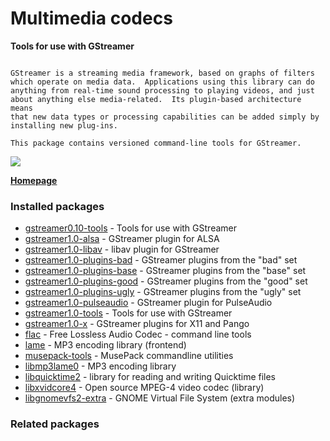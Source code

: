 # Multimedia codecs

__Tools for use with GStreamer__

```

GStreamer is a streaming media framework, based on graphs of filters
which operate on media data.  Applications using this library can do
anything from real-time sound processing to playing videos, and just
about anything else media-related.  Its plugin-based architecture means
that new data types or processing capabilities can be added simply by
installing new plug-ins.

This package contains versioned command-line tools for GStreamer.

```

![](https://screenshots.debian.net/thumbnail/gstreamer0.10-tools/)


 **[Homepage](http://gstreamer.freedesktop.org)**

### Installed packages

* [gstreamer0.10-tools](https://packages.debian.org/jessie/gstreamer0.10-tools) - Tools for use with GStreamer
* [gstreamer1.0-alsa](https://packages.debian.org/jessie/gstreamer1.0-alsa) - GStreamer plugin for ALSA
* [gstreamer1.0-libav](https://packages.debian.org/jessie/gstreamer1.0-libav) - libav plugin for GStreamer
* [gstreamer1.0-plugins-bad](https://packages.debian.org/jessie/gstreamer1.0-plugins-bad) - GStreamer plugins from the "bad" set
* [gstreamer1.0-plugins-base](https://packages.debian.org/jessie/gstreamer1.0-plugins-base) - GStreamer plugins from the "base" set
* [gstreamer1.0-plugins-good](https://packages.debian.org/jessie/gstreamer1.0-plugins-good) - GStreamer plugins from the "good" set
* [gstreamer1.0-plugins-ugly](https://packages.debian.org/jessie/gstreamer1.0-plugins-ugly) - GStreamer plugins from the "ugly" set
* [gstreamer1.0-pulseaudio](https://packages.debian.org/jessie/gstreamer1.0-pulseaudio) - GStreamer plugin for PulseAudio
* [gstreamer1.0-tools](https://packages.debian.org/jessie/gstreamer1.0-tools) - Tools for use with GStreamer
* [gstreamer1.0-x](https://packages.debian.org/jessie/gstreamer1.0-x) - GStreamer plugins for X11 and Pango
* [flac](https://packages.debian.org/jessie/flac) - Free Lossless Audio Codec - command line tools
* [lame](https://packages.debian.org/jessie/lame) - MP3 encoding library (frontend)
* [musepack-tools](https://packages.debian.org/jessie/musepack-tools) - MusePack commandline utilities
* [libmp3lame0](https://packages.debian.org/jessie/libmp3lame0) - MP3 encoding library
* [libquicktime2](https://packages.debian.org/jessie/libquicktime2) - library for reading and writing Quicktime files
* [libxvidcore4](https://packages.debian.org/jessie/libxvidcore4) - Open source MPEG-4 video codec (library)
* [libgnomevfs2-extra](https://packages.debian.org/jessie/libgnomevfs2-extra) - GNOME Virtual File System (extra modules)

### Related packages

<sub>  </sub>
